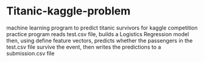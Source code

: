 # Titanic-kaggle-problem
machine learning program to predict titanic survivors for kaggle competition practice
program reads test.csv file, builds a Logistics Regression model then, using define feature vectors, predicts whether the passengers in the test.csv file survive the event, then writes the predictions to a submission.csv file